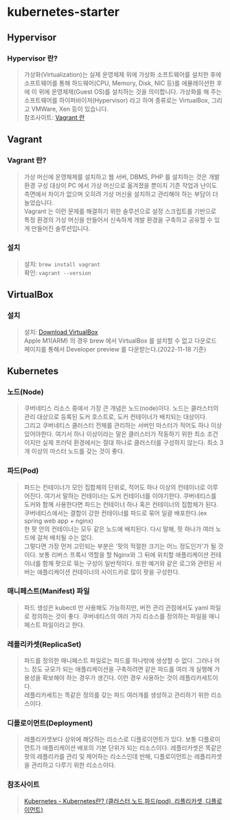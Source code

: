 # kubernetes-starter

## Hypervisor
### Hypervisor 란?
> 가상화(Virtualization)는 실제 운영체제 위에 가상화 소프트웨어를 설치한 후에 소프트웨어를 통해 하드웨어(CPU, Memory, Disk, NIC 등)를 에뮬레이션한 후에 
> 이 위에 운영체제(Guest OS)를 설치하는 것을 의미합니다. 가상화를 해 주는 소프트웨어를 하이퍼바이저(Hypervisor) 라고 하며 종류로는 VirtualBox, 그리고 VMWare, Xen 등이 있습니다.  
> 참조사이트: [Vagrant 란](https://www.lesstif.com/laravelprog/vagrant-24445417.html)

## Vagrant
### Vagrant 란?
> 가상 머신에 운영체제를 설치하고 웹 서버, DBMS, PHP 를 설치하는 것은 개발 환경 구성 대상이 PC 에서 가상 머신으로 옮겨졌을 뿐이지 기존 작업과 
> 난이도 측면에서 차이가 없으며 오히려 가상 머신을 설치하고 관리해야 하는 부담이 더 늘었습니다.  
> Vagrant 는 이런 문제를 해결하기 위한 솔루션으로 설정 스크립트를 기반으로 특정 환경의 가상 머신을 만들어서 신속하게 개발 환경을 구축하고 공유할 수 있게 만들어진 솔루션입니다.  

### 설치
> 설치: `brew install vagrant`  
> 확인: `vagrant --version`  

## VirtualBox
### 설치
> 설치: [Download VirtualBox](https://www.virtualbox.org/wiki/Downloads)  
> Apple M1(ARM) 의 경우 brew 에서 VirtualBox 를 설치할 수 없고 다운로드 페이지를 통해서 Developer preview 를 다운받는다.(2022-11-18 기준)  

## Kubernetes
### 노드(Node)
> 쿠버네티스 리소스 중에서 가장 큰 개념은 노드(node)이다. 
> 노드는 클러스터의 관리 대상으로 등록된 도커 호스트로, 도커 컨테이너가 배치되는 대상이다.   
> 그리고 쿠버네티스 클러스터 전체를 관리하는 서버인 마스터가 적어도 하나 이상 있어야한다. 
> 여기서 하나 이상이라는 말은 클러스터가 작동하기 위한 최소 조건이지만 실제 프러덕 환경에서는 절대 하나로 클러스터를 구성하지 않는다. 
> 최소 3개 이상의 마스터 노드를 갖는 것이 좋다.  

### 파드(Pod)
> 파드는 컨테이너가 모인 집합체의 단위로, 적어도 하나 이상의 컨테이너로 이루어진다. 여기서 말하는 컨테이너는 도커 컨테이너를 이야기한다. 
> 쿠버네티스를 도커와 함께 사용한다면 파드는 컨테이너 하나 혹은 컨테이너의 집합체가 된다.  
> 쿠버네티스에서는 결합이 강한 컨테이너를 파드로 묶어 일괄 배포한다.(ex spring web app + nginx)  
> 한 팟 안의 컨테이너는 모두 같은 노드에 배치된다. 다시 말해, 팟 하나가 여러 노드에 걸쳐 배치될 수는 없다.  
> 그렇다면 가장 먼저 고민되는 부분은 '팟의 적절한 크기는 어느 정도인가'가 될 것이다. 보통 리버스 프록시 역할을 할 Nginx와 그 뒤에 위치할 
> 애플리케이션 컨테이너를 함께 팟으로 묶는 구성이 일반적이다. 또한 예거와 같은 로그와 관련된 서버는 애플리케이션 컨테이너의 사이드카로 많이 팟을 구성한다.  

### 매니페스트(Manifest) 파일
> 파드 생성은 kubectl 만 사용해도 가능하지만, 버전 관리 관점에서도 yaml 파일로 정의하는 것이 좋다. 
> 쿠버네티스의 여러 가지 리소스를 정의하는 파일을 매니페스트 파일이라고 한다.

### 레플리카셋(ReplicaSet)
> 파드를 정의한 매니페스트 파일로는 파드를 하나밖에 생성할 수 없다. 
> 그러나 어느 정도 규모가 되는 애플리케이션을 구축하려면 같은 파드를 여러 개 실행해 가용성을 확보해야 하는 경우가 생긴다. 
> 이런 경우 사용하는 것이 레플리카세트이다.   
> 레플리카세트는 똑같은 정의를 갖는 파드 여러개를 생성하고 관리하기 위한 리소스이다.

### 디플로이먼트(Deployment)
> 레플리카셋보다 상위에 해당하는 리소스로 디플로이먼트가 있다. 보통 디플로이먼트가 애플리케이션 배포의 기본 단위가 되는 리소스이다. 
> 레플리카셋은 똑같은 팟의 레플리카를 관리 및 제어하는 리소스인데 반해, 디플로이먼트는 레플리카셋을 관리하고 다루기 위한 리소스이다.

### 참조사이트
> [Kubernetes - Kubernetes란? (클러스터,노드,파드(pod), 리플리카셋, 디플로이먼트)](https://coding-start.tistory.com/308)
